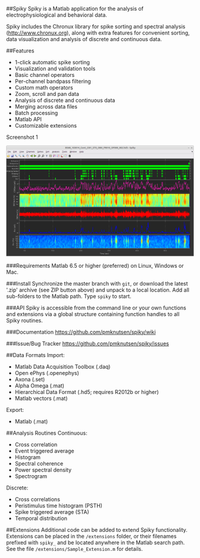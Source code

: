 ##Spiky
Spiky is a Matlab application for the analysis of electrophysiological and behavioral data.

Spiky includes the Chronux library for spike sorting and spectral analysis (http://www.chronux.org),
along with extra features for convenient sorting, data visualization and analysis of discrete
and continuous data.

##Features
- 1-click automatic spike sorting
- Visualization and validation tools
- Basic channel operators
- Per-channel bandpass filtering
- Custom math operators
- Zoom, scroll and pan data
- Analysis of discrete and continuous data
- Merging across data files
- Batch processing
- Matlab API
- Customizable extensions

Screenshot 1

![Screenshot:](https://github.com/pmknutsen/spiky/blob/master/themes/spiky_theme.png "Screenshot - Spiky theme")

###Requirements
Matlab 6.5 or higher (preferred) on Linux, Windows or Mac.

###Install
Synchronize the master branch with `git`, or download the latest '.zip' archive (see ZIP
button above) and unpack to a local location. Add all sub-folders to the Matlab path. Type
`spiky` to start.

###API
Spiky is accessible from the command line or your own functions and extensions via a global
structure containing function handles to all Spiky routines.

###Documentation
https://github.com/pmknutsen/spiky/wiki

###Issue/Bug Tracker
https://github.com/pmknutsen/spiky/issues

##Data Formats
Import:
- Matlab Data Acquisition Toolbox (.daq)
- Open ePhys (.openephys)
- Axona (.set)
- Alpha Omega (.mat)
- Hierarchical Data Format (.hd5; requires R2012b or higher)
- Matlab vectors (.mat)

Export:
- Matlab (.mat)

##Analysis Routines
Continuous:
- Cross correlation
- Event triggered average
- Histogram
- Spectral coherence
- Power spectral density
- Spectrogram

Discrete:
- Cross correlations
- Peristimulus time histogram (PSTH)
- Spike triggered average (STA)
- Temporal distribution

##Extensions
Additional code can be added to extend Spiky functionality. Extensions can be placed in
the `/extensions` folder, or their filenames prefixed with `spiky_` and be located
anywhere in the Matlab search path. See the file `/extensions/Sample_Extension.m` for
details.




